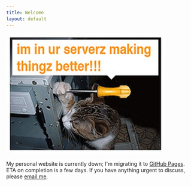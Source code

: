 ```yaml
---
title: Welcome
layout: default
---
```


![Maintenance](files/images/maintenance.jpg)

My personal website is currently down; I'm migrating it to [GitHub Pages](http://pages.github.com/).  ETA on completion is a few days.  If you have anything urgent to discuss, please [email me](mailto:dhgbayne@gmail.com).

